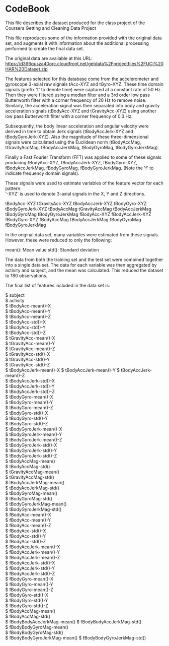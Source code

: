 # CodeBook
This file describes the dataset produced for the class project of the Coursera Getting and Cleaning Data Project

This file reproduces some of the information provided with the original data set, and augments it with information about the additional processing performed to create the final data set.

The original data are available at this URL:
https://d396qusza40orc.cloudfront.net/getdata%2Fprojectfiles%2FUCI%20HAR%20Dataset.zip

The features selected for this database come from the accelerometer and gyroscope 3-axial raw signals tAcc-XYZ and tGyro-XYZ. These time domain signals (prefix 't' to denote time) were captured at a constant rate of 50 Hz. Then they were filtered using a median filter and a 3rd order low pass Butterworth filter with a corner frequency of 20 Hz to remove noise. Similarly, the acceleration signal was then separated into body and gravity acceleration signals (tBodyAcc-XYZ and tGravityAcc-XYZ) using another low pass Butterworth filter with a corner frequency of 0.3 Hz. 

Subsequently, the body linear acceleration and angular velocity were derived in time to obtain Jerk signals (tBodyAccJerk-XYZ and tBodyGyroJerk-XYZ). Also the magnitude of these three-dimensional signals were calculated using the Euclidean norm (tBodyAccMag, tGravityAccMag, tBodyAccJerkMag, tBodyGyroMag, tBodyGyroJerkMag). 

Finally a Fast Fourier Transform (FFT) was applied to some of these signals producing fBodyAcc-XYZ, fBodyAccJerk-XYZ, fBodyGyro-XYZ, fBodyAccJerkMag, fBodyGyroMag, fBodyGyroJerkMag. (Note the 'f' to indicate frequency domain signals). 

These signals were used to estimate variables of the feature vector for each pattern:  
'-XYZ' is used to denote 3-axial signals in the X, Y and Z directions.

tBodyAcc-XYZ
tGravityAcc-XYZ
tBodyAccJerk-XYZ
tBodyGyro-XYZ
tBodyGyroJerk-XYZ
tBodyAccMag
tGravityAccMag
tBodyAccJerkMag
tBodyGyroMag
tBodyGyroJerkMag
fBodyAcc-XYZ
fBodyAccJerk-XYZ
fBodyGyro-XYZ
fBodyAccMag
fBodyAccJerkMag
fBodyGyroMag
fBodyGyroJerkMag

In the original data set, many variables were estimated from these signals. However, these were reduced to only the following:

mean(): Mean value
std(): Standard deviation

The data from both the training set and the test set were combined together into a single data set. The data for each variable was then aggregated by activity and subject, and the mean was calculated. This reduced the dataset to 180 observations.

The final list of features included in the data set is:

 $ subject        
 $ activity           
 $ tBodyAcc-mean()-X        
 $ tBodyAcc-mean()-Y    
 $ tBodyAcc-mean()-Z    
 $ tBodyAcc-std()-X        
 $ tBodyAcc-std()-Y        
 $ tBodyAcc-std()-Z         
 $ tGravityAcc-mean()-X   
 $ tGravityAcc-mean()-Y   
 $ tGravityAcc-mean()-Z    
 $ tGravityAcc-std()-X        
 $ tGravityAcc-std()-Y        
 $ tGravityAcc-std()-Z        
 $ tBodyAccJerk-mean()-X 
 $ tBodyAccJerk-mean()-Y 
 $ tBodyAccJerk-mean()-Z  
 $ tBodyAccJerk-std()-X       
 $ tBodyAccJerk-std()-Y       
 $ tBodyAccJerk-std()-Z       
 $ tBodyGyro-mean()-X         
 $ tBodyGyro-mean()-Y         
 $ tBodyGyro-mean()-Z         
 $ tBodyGyro-std()-X          
 $ tBodyGyro-std()-Y          
 $ tBodyGyro-std()-Z          
 $ tBodyGyroJerk-mean()-X     
 $ tBodyGyroJerk-mean()-Y     
 $ tBodyGyroJerk-mean()-Z     
 $ tBodyGyroJerk-std()-X      
 $ tBodyGyroJerk-std()-Y      
 $ tBodyGyroJerk-std()-Z      
 $ tBodyAccMag-mean()         
 $ tBodyAccMag-std()          
 $ tGravityAccMag-mean()      
 $ tGravityAccMag-std()       
 $ tBodyAccJerkMag-mean()     
 $ tBodyAccJerkMag-std()      
 $ tBodyGyroMag-mean()        
 $ tBodyGyroMag-std()         
 $ tBodyGyroJerkMag-mean()    
 $ tBodyGyroJerkMag-std()     
 $ fBodyAcc-mean()-X          
 $ fBodyAcc-mean()-Y          
 $ fBodyAcc-mean()-Z          
 $ fBodyAcc-std()-X           
 $ fBodyAcc-std()-Y           
 $ fBodyAcc-std()-Z           
 $ fBodyAccJerk-mean()-X      
 $ fBodyAccJerk-mean()-Y      
 $ fBodyAccJerk-mean()-Z      
 $ fBodyAccJerk-std()-X       
 $ fBodyAccJerk-std()-Y       
 $ fBodyAccJerk-std()-Z       
 $ fBodyGyro-mean()-X         
 $ fBodyGyro-mean()-Y         
 $ fBodyGyro-mean()-Z         
 $ fBodyGyro-std()-X          
 $ fBodyGyro-std()-Y          
 $ fBodyGyro-std()-Z          
 $ fBodyAccMag-mean()         
 $ fBodyAccMag-std()          
 $ fBodyBodyAccJerkMag-mean() 
 $ fBodyBodyAccJerkMag-std()  
 $ fBodyBodyGyroMag-mean()    
 $ fBodyBodyGyroMag-std()     
 $ fBodyBodyGyroJerkMag-mean()
 $ fBodyBodyGyroJerkMag-std() 
